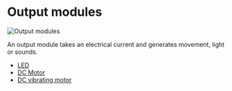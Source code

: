 # Output modules

![Output modules]({{site.baseurl}}/assets/output.jpg)

An output module takes an electrical current and generates movement, light or sounds.

* [LED]({{site.baseurl}}/modules/output/led)
* [DC Motor]({{site.baseurl}}/modules/output/dc-motor)
* [DC vibrating motor]({{site.baseurl}}/modules/output/dc-vibrating-motor)